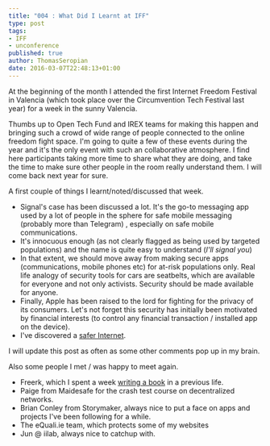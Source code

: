 ```yaml
---
title: "004 : What Did I Learnt at IFF"
type: post
tags: 
- IFF
- unconference
published: true
author: ThomasSeropian
date: 2016-03-07T22:48:13+01:00
---
```


At the beginning of the month I attended the first Internet Freedom Festival in Valencia (which took place over the Circumvention Tech Festival last year) for a week in the sunny Valencia.

Thumbs up to Open Tech Fund and IREX teams for making this happen and bringing such a crowd of wide range of people connected to the online freedom fight space. I'm going to quite a few of these events during the year and it's the only event with such an collaborative atmosphere. I find here participants taking more time to share what they are doing, and take the time to make sure other people in the room really understand them. I will come back next year for sure.

A first couple of things I learnt/noted/discussed that week. 

- Signal's case has been discussed a lot. It's the go-to messaging app used by a lot of people in the sphere for safe mobile messaging (probably more than Telegram) , especially on safe mobile communications. 
- It's innocuous enough (as not clearly flagged as being used by targeted populations) and the name is quite easy to understand (_I'll signal you_)
- In that extent, we should move away from making secure apps (communications, mobile phones etc) for at-risk populations only. Real life analogy of security tools for cars are seatbelts, which are available for everyone and not only activists. Security should be made available for anyone.
- Finally, Apple has been raised to the lord for fighting for the privacy of its consumers. Let's not forget this security has initially been motivated by financial interests (to control any financial transaction / installed app on the device).
- I've discovered a [safer Internet](http://maidsafe.net/).

I will update this post as often as some other comments pop up in my brain.

Also some people I met / was happy to meet again. 

- Freerk, which I spent a week [writing a book](https://flossmanuals.net/bypassing-censorship/) in a previous life.
- Paige from Maidesafe for the crash test course on decentralized networks.
- Brian Conley from Storymaker, always nice to put a face on apps and projects I've been following for a while.
- The eQuali.ie team, which protects some of my websites
- Jun @ iilab, always nice to catchup with.